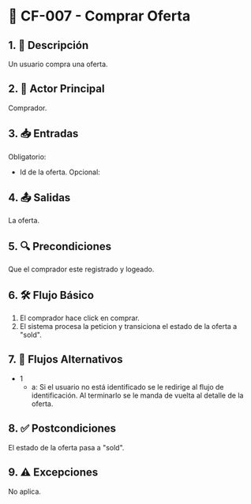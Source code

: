 # 🌟 CF-007 - Comprar Oferta

## 1. 🎯 Descripción
Un usuario compra una oferta.

## 2. 👤 Actor Principal
Comprador.

## 3. 📥 Entradas
Obligatorio:
* Id de la oferta.
Opcional:

## 4. 📤 Salidas
La oferta.

## 5. 🔍 Precondiciones
Que el comprador este registrado y logeado.

## 6. 🛠️ Flujo Básico
1. El comprador hace click en comprar.
2. El sistema procesa la peticion y transiciona el estado de la oferta a "sold".

## 7. 🔄 Flujos Alternativos
* 1
    * a: Si el usuario no está identificado se le redirige al flujo de identificación. Al terminarlo se le manda de vuelta al detalle de la oferta.

## 8. ✅ Postcondiciones
El estado de la oferta pasa a "sold".

## 9. ⚠️ Excepciones
No aplica.
